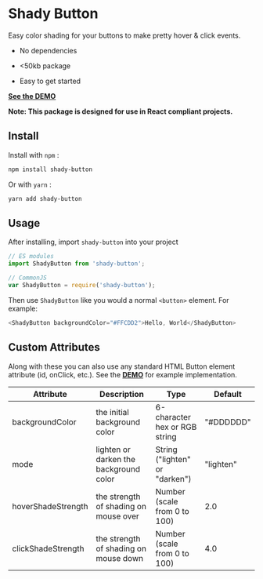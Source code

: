 # Shady Button

Easy color shading for your buttons to make pretty hover & click events.

- No dependencies

- <50kb package

- Easy to get started

__[See the DEMO](https://shady.benhonda.dev)__

**Note: This package is designed for use in React compliant projects.**

## Install

Install with `npm` :

``` bash
npm install shady-button
```

Or with `yarn` :

``` bash
yarn add shady-button
```

## Usage

After installing, import `shady-button` into your project

``` js
// ES modules
import ShadyButton from 'shady-button';

// CommonJS
var ShadyButton = require('shady-button');
```

Then use `ShadyButton` like you would a normal `<button>` element. For example:

``` js
<ShadyButton backgroundColor="#FFCDD2">Hello, World</ShadyButton>
```

## Custom Attributes

Along with these you can also use any standard HTML Button element attribute (id, onClick, etc.). See the __[DEMO](https://shady.benhonda.dev)__ for example implementation.

| Attribute        |      Description      |  Type  |  Default |
|---------------|-------------|------|------|
| backgroundColor     |   the initial background color    | 6-character hex or RGB string |  "#DDDDDD" |
| mode     | lighten or darken the background color | String ("lighten" or "darken") | "lighten" |
| hoverShadeStrength |   the strength of shading on mouse over    | Number (scale from 0 to 100) |   2.0  |
| clickShadeStrength |   the strength of shading on mouse down    | Number (scale from 0 to 100) |   4.0  |
